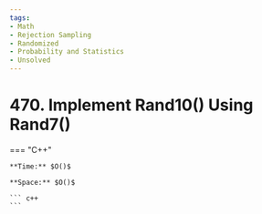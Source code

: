 ```yaml
---
tags:
- Math
- Rejection Sampling
- Randomized
- Probability and Statistics
- Unsolved
---
```



# 470. Implement Rand10() Using Rand7()

=== "C++"

    **Time:** $O()$

    **Space:** $O()$

    ``` c++
    ```